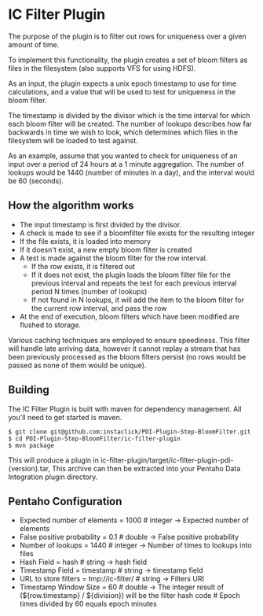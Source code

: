 IC Filter Plugin
=================

The purpose of the plugin is to filter out rows for uniqueness over a given amount of time. 

To implement this functionality, the plugin creates a set of bloom filters as files in the filesystem (also supports VFS for using HDFS).

As an input, the plugin expects a unix epoch timestamp to use for time calculations, and a value that will be used to test for uniqueness in the bloom filter.

The timestamp is divided by the divisor which is the time interval for which each bloom filter will be created. The number of lookups describes how far backwards in time we wish to look, which determines which files in the filesystem will be loaded to test against.

As an example, assume that you wanted to check for uniqueness of an input over a period of 24 hours at a 1 minute aggregation. The number of lookups would be 1440  (number of minutes in a day), and the interval would be 60 (seconds).

How the algorithm works
-----------------------

- The input timestamp is first divided by the divisor. 
- A check is made to see if a bloomfilter file exists for the resulting integer
- If the file exists, it is loaded into memory
- If it doesn't exist, a new empty bloom filter is created
- A test is made against the bloom filter for the row interval.
  - If the row exists, it is filtered out
  - If it does not exist, the plugin loads the bloom filter file for the previous interval and repeats the test for each previous interval period N times (number of lookups)
  - If not found in N lookups, it will add the item to the bloom filter for the current row interval, and pass the row
- At the end of execution, bloom filters which have been modified are flushed to storage.

Various caching techniques are employed to ensure speediness. This filter will handle late arriving data, however it cannot replay a stream that has been previously processed as the bloom filters persist (no rows would be passed as none of them would be unique).


Building
--------
The IC Filter Plugin is built with maven for dependency management. 
All you'll need to get started is maven.

    $ git clone git@github.com:instaclick/PDI-Plugin-Step-BloomFilter.git
    $ cd PDI-Plugin-Step-BloomFilter/ic-filter-plugin
    $ mvn package

This will produce a plugin in ic-filter-plugin/target/ic-filter-plugin-pdi-{version}.tar,
This archive can then be extracted into your Pentaho Data Integration plugin directory.


Pentaho Configuration
---------------------

* Expected number of elements = 1000              # integer   -> Expected number of elements
* False positive probability  = 0.1               # double    -> False positive probability
* Number of lookups           = 1440              # integer   -> Number of times to lookups into files
* Hash Field                  = hash              # string    -> hash field
* Timestamp Field             = timestamp         # string    -> timestamp field
* URL to store filters        = tmp://ic-filter/  # string    -> Filters URI
* Timestamp Window Size       = 60                # double    -> The integer result of (${row.timestamp} / ${division}) will be the filter hash code
                                                  # Epoch times divided by 60 equals epoch minutes
